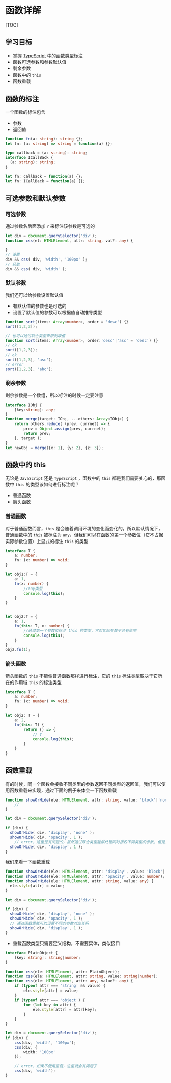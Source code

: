 # 函数详解

[TOC]

## 学习目标

- 掌握 <u>TypeScript</u> 中的函数类型标注
- 函数可选参数和参数默认值
- 剩余参数
- 函数中的 `this`
- 函数重载



## 函数的标注

一个函数的标注包含

- 参数
- 返回值

```typescript
function fn(a: string): string {};
let fn: (a: string) => string = function(a) {};

type callback = (a: string): string;
interface ICallBack {
  (a: string): string;
}

let fn: callback = function(a) {};
let fn: ICallBack = function(a) {};
```



## 可选参数和默认参数

### 可选参数

通过参数名后面添加 `?` 来标注该参数是可选的

```typescript
let div = document.querySelector('div');
function css(el: HTMLElement, attr: string, val?: any) {

}
// 设置
div && css( div, 'width', '100px' );
// 获取
div && css( div, 'width' );
```

### 默认参数

我们还可以给参数设置默认值

- 有默认值的参数也是可选的
- 设置了默认值的参数可以根据值自动推导类型

```typescript
function sort(items: Array<number>, order = 'desc') {}
sort([1,2,3]);

// 也可以通过联合类型来限制取值
function sort(items: Array<number>, order:'desc'|'asc' = 'desc') {}
// ok
sort([1,2,3]);
// ok
sort([1,2,3], 'asc');
// error
sort([1,2,3], 'abc');
```

### 剩余参数

剩余参数是一个数组，所以标注的时候一定要注意

```typescript
interface IObj {
    [key:string]: any;
}
function merge(target: IObj, ...others: Array<IObj>) {
    return others.reduce( (prev, currnet) => {
        prev = Object.assign(prev, currnet);
        return prev;
    }, target );
}
let newObj = merge({x: 1}, {y: 2}, {z: 3});
```



## 函数中的 this

无论是 `JavaScript` 还是 `TypeScript` ，函数中的 `this` 都是我们需要关心的，那函数中 `this` 的类型该如何进行标注呢？

- 普通函数
- 箭头函数

### 普通函数

对于普通函数而言，`this` 是会随着调用环境的变化而变化的，所以默认情况下，普通函数中的 `this` 被标注为 `any`，但我们可以在函数的第一个参数位（它不占据实际参数位置）上显式的标注 `this` 的类型

```typescript
interface T {
    a: number;
    fn: (x: number) => void;
}

let obj1:T = {
    a: 1,
    fn(x: number) {
        //any类型
        console.log(this);
    }
}


let obj2:T = {
    a: 1,
    fn(this: T, x: number) {
        //通过第一个参数位标注 this 的类型，它对实际参数不会有影响
        console.log(this);
    }
}
obj2.fn(1);
```

### 箭头函数

箭头函数的 `this` 不能像普通函数那样进行标注，它的 `this` 标注类型取决于它所在的作用域 `this` 的标注类型

```typescript
interface T {
    a: number;
    fn: (x: number) => void;
}

let obj2: T = {
    a: 2,
    fn(this: T) {
        return () => {
            // T
            console.log(this);
        }
    }
}
```



## 函数重载

有的时候，同一个函数会接收不同类型的参数返回不同类型的返回值，我们可以使用函数重载来实现，通过下面的例子来体会一下函数重载

```typescript
function showOrHide(ele: HTMLElement, attr: string, value: 'block'|'none'|number) {
	//
}

let div = document.querySelector('div');

if (div) {
  showOrHide( div, 'display', 'none' );
  showOrHide( div, 'opacity', 1 );
	// error，这里是有问题的，虽然通过联合类型能够处理同时接收不同类型的参数，但是多个参数之间是一种组合的模式，我们需要的应该是一种对应的关系
  showOrHide( div, 'display', 1 );
}
```

我们来看一下函数重载

```typescript
function showOrHide(ele: HTMLElement, attr: 'display', value: 'block'|'none');
function showOrHide(ele: HTMLElement, attr: 'opacity', value: number);
function showOrHide(ele: HTMLElement, attr: string, value: any) {
  ele.style[attr] = value;
}

let div = document.querySelector('div');

if (div) {
  showOrHide( div, 'display', 'none' );
  showOrHide( div, 'opacity', 1 );
  // 通过函数重载可以设置不同的参数对应关系
  showOrHide( div, 'display', 1 );
}
```

- 重载函数类型只需要定义结构，不需要实体，类似接口

```typescript
interface PlainObject {
    [key: string]: string|number;
}

function css(ele: HTMLElement, attr: PlainObject);
function css(ele: HTMLElement, attr: string, value: string|number);
function css(ele: HTMLElement, attr: any, value?: any) {
    if (typeof attr === 'string' && value) {
        ele.style[attr] = value;
    }
    if (typeof attr === 'object') {
        for (let key in attr) {
            ele.style[attr] = attr[key];
        }
    }
}

let div = document.querySelector('div');
if (div) {
    css(div, 'width', '100px');
    css(div, {
        width: '100px'
    });

    // error，如果不使用重载，这里就会有问题了
    css(div, 'width');
}
```

